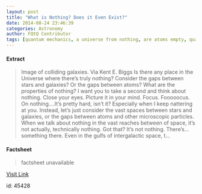 ```yaml
---
layout: post
title: "What is Nothing? Does it Even Exist?"
date: 2014-08-24 23:46:39
categories: Astronomy
author: FQtQ Contributor
tags: [quantum mechanics, a universe from nothing, are atoms empty, quantum physics, space in atoms, what is nothing]
---
```



#### Extract
>Image of colliding galaxies. Via Kent E. Biggs Is there any place in the Universe where there’s truly nothing? Consider the gaps between stars and galaxies? Or the gaps between atoms? What are the properties of nothing? I want you to take a second and think about nothing. Close your eyes. Picture it in your mind. Focus. Fooooocus. On nothing….It’s pretty hard, isn’t it? Especially when I keep nattering at you. Instead, let’s just consider the vast spaces between stars and galaxies, or the gaps between atoms and other microscopic particles. When we talk about nothing in the vast reaches between of space, it’s not actually, technically nothing. Got that? It’s not nothing. There’s… something there. Even in the gulfs of intergalactic space, t...

#### Factsheet
>factsheet unavailable

[Visit Link](http://www.fromquarkstoquasars.com/what-is-nothing/)

id:   45428


